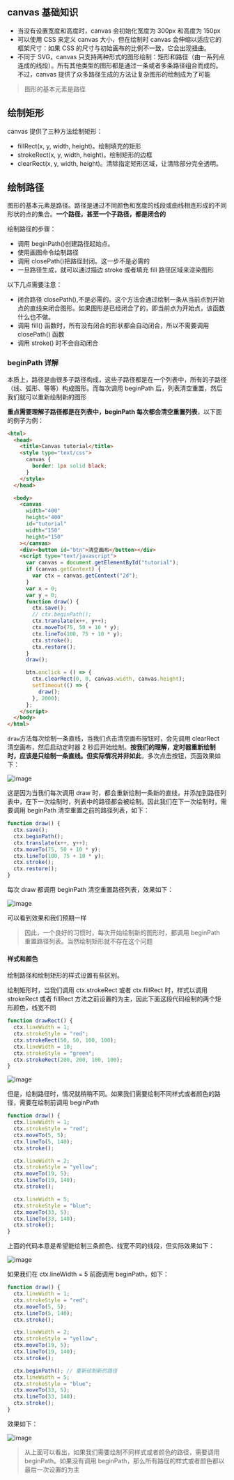 ## canvas 基础知识

- 当没有设置宽度和高度时，canvas 会初始化宽度为 300px 和高度为 150px
- 可以使用 CSS 来定义 canvas 大小，但在绘制时 canvas 会伸缩以适应它的框架尺寸：如果 CSS 的尺寸与初始画布的比例不一致，它会出现扭曲。
- 不同于 SVG，canvas 只支持两种形式的图形绘制：矩形和路径（由一系列点连成的线段）。所有其他类型的图形都是通过一条或者多条路径组合而成的。不过，canvas 提供了众多路径生成的方法让复杂图形的绘制成为了可能

> 图形的基本元素是路径

## 绘制矩形

canvas 提供了三种方法绘制矩形：

- fillRect(x, y, width, height)。绘制填充的矩形
- strokeRect(x, y, width, height)。绘制矩形的边框
- clearRect(x, y, width, height)。清除指定矩形区域，让清除部分完全透明。

## 绘制路径

图形的基本元素是路径。路径是通过不同颜色和宽度的线段或曲线相连形成的不同形状的点的集合。**一个路径，甚至一个子路径，都是闭合的**

绘制路径的步骤：

- 调用 beginPath()创建路径起始点。
- 使用画图命令绘制路径
- 调用 closePath()把路径封闭。这一步不是必需的
- 一旦路径生成，就可以通过描边 stroke 或者填充 fill 路径区域来渲染图形

以下几点需要注意：

- 闭合路径 closePath(),不是必需的。这个方法会通过绘制一条从当前点到开始点的直线来闭合图形。如果图形是已经闭合了的，即当前点为开始点，该函数什么也不做。
- 调用 fill() 函数时，所有没有闭合的形状都会自动闭合，所以不需要调用 closePath() 函数
- 调用 stroke() 时不会自动闭合

### beginPath 详解

本质上，路径是由很多子路径构成，这些子路径都是在一个列表中，所有的子路径（线、弧形、等等）构成图形。而每次调用 beginPath 后，列表清空重置，然后我们就可以重新绘制新的图形

**重点需要理解子路径都是在列表中，beginPath 每次都会清空重置列表**，以下面的例子为例：

```html
<html>
  <head>
    <title>Canvas tutorial</title>
    <style type="text/css">
      canvas {
        border: 1px solid black;
      }
    </style>
  </head>

  <body>
    <canvas
      width="400"
      height="400"
      id="tutorial"
      width="150"
      height="150"
    ></canvas>
    <div><button id="btn">清空画布</button></div>
    <script type="text/javascript">
      var canvas = document.getElementById("tutorial");
      if (canvas.getContext) {
        var ctx = canvas.getContext("2d");
      }
      var x = 0;
      var y = 0;
      function draw() {
        ctx.save();
        // ctx.beginPath();
        ctx.translate(x++, y++);
        ctx.moveTo(75, 50 + 10 * y);
        ctx.lineTo(100, 75 + 10 * y);
        ctx.stroke();
        ctx.restore();
      }
      draw();

      btn.onclick = () => {
        ctx.clearRect(0, 0, canvas.width, canvas.height);
        setTimeout(() => {
          draw();
        }, 2000);
      };
    </script>
  </body>
</html>
```

`draw`方法每次绘制一条直线，当我们点击清空画布按钮时，会先调用 clearRect 清空画布，然后启动定时器 2 秒后开始绘制。**按我们的理解，定时器重新绘制时，应该是只绘制一条直线。但实际情况并非如此**，多次点击按钮，页面效果如下：

![image](../excalidraw-app/beginpath-01.jpg)

这是因为当我们每次调用 draw 时，都会重新绘制一条新的直线，并添加到路径列表中，在下一次绘制时，列表中的路径都会被绘制。因此我们在下一次绘制时，需要调用 beginPath 清空重置之前的路径列表，如下：

```js
function draw() {
  ctx.save();
  ctx.beginPath();
  ctx.translate(x++, y++);
  ctx.moveTo(75, 50 + 10 * y);
  ctx.lineTo(100, 75 + 10 * y);
  ctx.stroke();
  ctx.restore();
}
```

每次 draw 都调用 beginPath 清空重置路径列表，效果如下：

![image](../excalidraw-app/beginpath-02.jpg)

可以看到效果和我们预期一样

> 因此，一个良好的习惯时，每次开始绘制新的图形时，都调用 beginPath 重置路径列表。当然绘制矩形就不存在这个问题

#### 样式和颜色

绘制路径和绘制矩形的样式设置有些区别。

绘制矩形时，当我们调用 ctx.strokeRect 或者 ctx.fillRect 时，样式以调用 strokeRect 或者 fillRect 方法之前设置的为主，因此下面这段代码绘制的两个矩形颜色，线宽不同

```js
function drawRect() {
  ctx.lineWidth = 1;
  ctx.strokeStyle = "red";
  ctx.strokeRect(50, 50, 100, 100);
  ctx.lineWidth = 10;
  ctx.strokeStyle = "green";
  ctx.strokeRect(200, 200, 100, 100);
}
```

![image](../excalidraw-app/style-01.jpg)

但是，绘制路径时，情况就稍稍不同。如果我们需要绘制不同样式或者颜色的路径，需要在绘制前调用 beginPath

```js
function draw() {
  ctx.lineWidth = 1;
  ctx.strokeStyle = "red";
  ctx.moveTo(5, 5);
  ctx.lineTo(5, 140);
  ctx.stroke();

  ctx.lineWidth = 2;
  ctx.strokeStyle = "yellow";
  ctx.moveTo(19, 5);
  ctx.lineTo(19, 140);
  ctx.stroke();

  ctx.lineWidth = 5;
  ctx.strokeStyle = "blue";
  ctx.moveTo(33, 5);
  ctx.lineTo(33, 140);
  ctx.stroke();
}
```

上面的代码本意是希望能绘制三条颜色、线宽不同的线段，但实际效果如下：

![image](../excalidraw-app/style-02.jpg)

如果我们在 ctx.lineWidth = 5 前面调用 beginPath，如下：

```js
function draw() {
  ctx.lineWidth = 1;
  ctx.strokeStyle = "red";
  ctx.moveTo(5, 5);
  ctx.lineTo(5, 140);
  ctx.stroke();

  ctx.lineWidth = 2;
  ctx.strokeStyle = "yellow";
  ctx.moveTo(19, 5);
  ctx.lineTo(19, 140);
  ctx.stroke();

  ctx.beginPath(); // 重新绘制新的路径
  ctx.lineWidth = 5;
  ctx.strokeStyle = "blue";
  ctx.moveTo(33, 5);
  ctx.lineTo(33, 140);
  ctx.stroke();
}
```

效果如下：

![image](../excalidraw-app/style-03.jpg)

> 从上面可以看出，如果我们需要绘制不同样式或者颜色的路径，需要调用 beginPath。如果没有调用 beginPath，那么所有路径的样式或者颜色都以最后一次设置的为主
